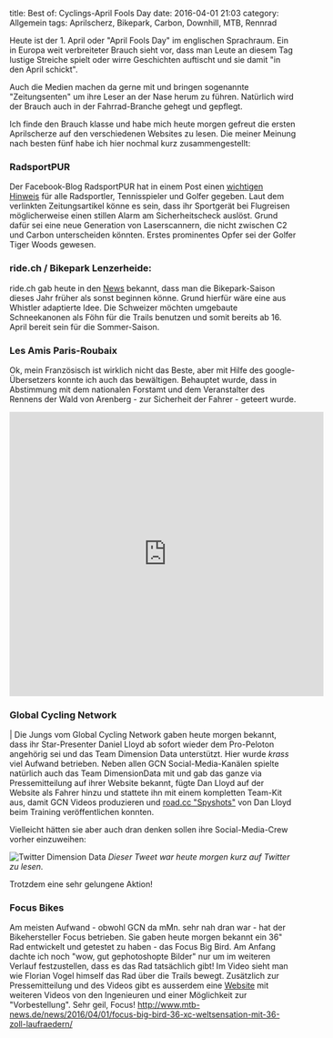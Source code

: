title: Best of: Cyclings-April Fools Day
date: 2016-04-01 21:03
category: Allgemein
tags: Aprilscherz, Bikepark, Carbon, Downhill, MTB, Rennrad

Heute ist der 1. April oder "April Fools Day" im englischen Sprachraum. Ein in Europa weit verbreiteter Brauch sieht vor, dass man Leute an diesem Tag lustige Streiche spielt oder wirre Geschichten auftischt und sie damit "in den April schickt".

Auch die Medien machen da gerne mit und bringen sogenannte "Zeitungsenten" um ihre Leser an der Nase herum zu führen. Natürlich wird der Brauch auch in der Fahrrad-Branche gehegt und gepflegt.

Ich finde den Brauch klasse und habe mich heute morgen gefreut die ersten Aprilscherze auf den verschiedenen Websites zu lesen. Die meiner Meinung nach besten fünf habe ich hier nochmal kurz zusammengestellt:

### RadsportPUR

Der Facebook-Blog RadsportPUR hat in einem Post einen [wichtigen Hinweis](https://www.facebook.com/RadsportPUR/posts/1119235218116070) für alle Radsportler, Tennisspieler und Golfer gegeben. Laut dem verlinkten Zeitungsartikel könne es sein, dass ihr Sportgerät bei Flugreisen möglicherweise einen stillen Alarm am Sicherheitscheck auslöst. Grund dafür sei eine neue Generation von Laserscannern, die nicht zwischen C2 und Carbon unterscheiden könnten. Erstes prominentes Opfer sei der Golfer Tiger Woods gewesen.

### ride.ch / Bikepark Lenzerheide:

ride.ch gab heute in den [News](http://www.ride.ch/news/lenzerheide-setzt-weltneuheit-fuer-eine-schnelle-oeffnung-des-bikeparks-ein) bekannt, dass man die Bikepark-Saison dieses Jahr früher als sonst beginnen könne. Grund hierfür wäre eine aus Whistler adaptierte Idee. Die Schweizer möchten umgebaute Schneekanonen als Föhn für die Trails benutzen und somit bereits ab 16. April bereit sein für die Sommer-Saison.

### Les Amis Paris-Roubaix

Ok, mein Französisch ist wirklich nicht das Beste, aber mit Hilfe des google-Übersetzers konnte ich auch das bewältigen. Behauptet wurde, dass in Abstimmung mit dem nationalen Forstamt und dem Veranstalter des Rennens der Wald von Arenberg - zur Sicherheit der Fahrer - geteert wurde.

<iframe src="https://www.facebook.com/plugins/post.php?href=https%3A%2F%2Fwww.facebook.com%2F489338137787490%2Fphotos%2Fa.489375767783727%2F992587877462511%2F&show_text=true&width=552&height=500&appId" width="552" height="500" style="border:none;overflow:hidden" scrolling="no" frameborder="0" allowTransparency="true" allow="encrypted-media"></iframe>

### Global Cycling Network

| Die Jungs vom Global Cycling Network gaben heute morgen bekannt, dass ihr Star-Presenter Daniel Lloyd ab sofort wieder dem Pro-Peloton angehörig sei und das Team Dimension Data unterstützt. Hier wurde *krass* viel Aufwand betrieben. Neben allen GCN Social-Media-Kanälen spielte natürlich auch das Team DimensionData mit und gab das ganze via Pressemitteilung auf ihrer Website bekannt, fügte Dan Lloyd auf der Website als Fahrer hinzu und stattete ihn mit einem kompletten Team-Kit aus, damit GCN Videos produzieren und [road.cc "Spyshots"](http://road.cc/content/news/184613-why-man-wearing-kit) von Dan Lloyd beim Training veröffentlichen konnten.

Vielleicht hätten sie aber auch dran denken sollen ihre Social-Media-Crew vorher einzuweihen:

![Twitter Dimension Data](http://www.velovivre.de/wp-content/uploads/2016/04/12898177_10154203065040864_4798654975115808327_o.jpg)
*Dieser Tweet war heute morgen kurz auf Twitter zu lesen.*

Trotzdem eine sehr gelungene Aktion!

### Focus Bikes

Am meisten Aufwand - obwohl GCN da mMn. sehr nah dran war - hat der Bikehersteller Focus betrieben. Sie gaben heute morgen bekannt ein 36" Rad entwickelt und getestet zu haben - das Focus Big Bird. Am Anfang dachte ich noch "wow, gut gephotoshopte Bilder" nur um im weiteren Verlauf festzustellen, dass es das Rad tatsächlich gibt! Im Video sieht man wie Florian Vogel himself das Rad über die Trails bewegt. Zusätzlich zur Pressemitteilung und des Videos gibt es ausserdem eine [Website](http://bigbird-focusbikes.com/index.html) mit weiteren Videos von den Ingenieuren und einer Möglichkeit zur "Vorbestellung". Sehr geil, Focus!
<http://www.mtb-news.de/news/2016/04/01/focus-big-bird-36-xc-weltsensation-mit-36-zoll-laufraedern/>